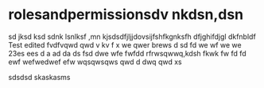 # rolesandpermissionsdv nkdsn,dsn 
sd jksd ksd
sdnk lsnlksf
 ,mn kjsdsdfjljjdovsijfshfkgnksfh dfjghifdjgl dkfnbldf
Test edited
fvdfvqwd qwd
v kv f x
we qwer brews d sd fd
we wf we we 23es ees 
d  a ad da
ds fsd dwe wfe
 fwfdd  rfrwsqwwq,kdsh fkwk
fw fd fd
ewf wefwedwef efw
wqsqwsqws
qwd d dwq qwd
xs

sdsdsd
skaskasms
